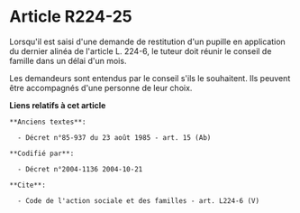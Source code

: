 # Article R224-25

Lorsqu'il est saisi d'une demande de restitution d'un pupille en application du dernier alinéa de l'article L. 224-6, le
tuteur doit réunir le conseil de famille dans un délai d'un mois. 

Les demandeurs sont entendus par le conseil s'ils le souhaitent. Ils peuvent être accompagnés d'une personne de leur choix.

**Liens relatifs à cet article**

	**Anciens textes**:

	  - Décret n°85-937 du 23 août 1985 - art. 15 (Ab)

	**Codifié par**:

	  - Décret n°2004-1136 2004-10-21

	**Cite**:

	  - Code de l'action sociale et des familles - art. L224-6 (V)
